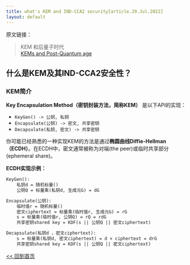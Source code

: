 ```yaml
---
title: what's KEM and IND-CCA2 security[article.29.Jul.2022]
layout: default
---
```


原文链接：
> KEM 和后量子时代
<br>[KEMs and Post-Quantum age](https://words.filippo.io/dispatches/post-quantum-age/)


## 什么是KEM及其IND-CCA2安全性？

### KEM简介

**Key Encapsulation Method（密钥封装方法，简称KEM）** 是以下API的实现：

- `KeyGen() -> 公钥, 私钥`
- `Encapsulate(公钥) -> 密文, 共享密钥`
- `Decapsulate(私钥, 密文) -> 共享密钥`

你可能已经熟悉的一种实现KEM的方法是通过**椭圆曲线Diffie-Hellman（ECDH）**。在ECDH中，密文通常被称为对端(the peer)或临时共享部分(ephemeral share)。

**ECDH实现示例：**

```txt
KeyGen(): 
    私钥d = 随机标量()
    公钥Q = 标量乘(私钥d, 生成元G) = dG

Encapsulate(公钥):
    临时值r = 随机标量()
    密文ciphertext = 标量乘(临时值r, 生成元G) = rG
    s = 标量乘(临时值r, 公钥Q) = rQ = rdG
    共享密钥shared key = KDF(s || 公钥Q || 密文ciphertext)

Decapsulate(私钥d ，密文ciphertext):
    s = 标量乘(私钥d, 密文ciphertext) = d × ciphertext = drG
    共享密钥shared key = KDF(s || 公钥Q || 密文ciphertext)
```

[<< 回到首页](./index)